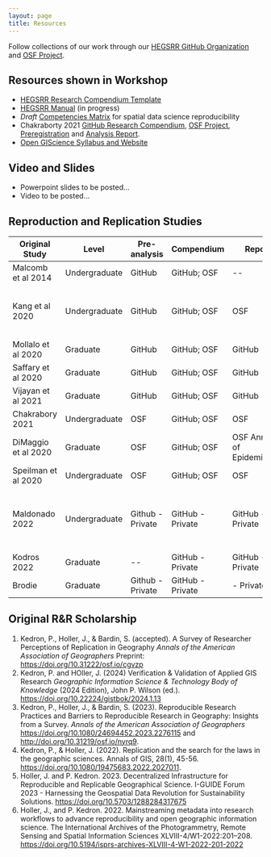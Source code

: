 ```yaml
---
layout: page
title: Resources
---
```


Follow collections of our work through our [HEGSRR GitHub Organization](https://www.github.com/HEGSRR) and [OSF Project](https://osf.io/c5a2r/).

## Resources shown in Workshop

- [HEGSRR Research Compendium Template](https://www.github.com/HEGSRR/HEGSRR-Template)
- [HEGSRR Manual](hegsrr.github.io/HEGSRR-Manual/) (in progress)
- *Draft* [Competencies Matrix](assets/competencies.xlsx) for spatial data science reproducibility
- Chakraborty 2021 [GitHub Research Compendium](https://github.com/HEGSRR/RPr-Chakraborty-2021), [OSF Project](https://doi.org/10.17605/OSF.IO/S5MTQ), [Preregistration](https://doi.org/10.17605/OSF.IO/MJXHD) and [Analysis Report](https://doi.org/10.17605/OSF.IO/647EX).
- [Open GIScience Syllabus and Website](https://opengisci.github.io)

## Video and Slides

- Powerpoint slides to be posted...
- Video to be posted...

## Reproduction and Replication Studies

Original Study | Level |	Pre-analysis |	Compendium |	Report |	Publication|
--- | --- | --- | --- | --- | --- |
Malcomb et al 2014 | Undergraduate |	GitHub	| GitHub; OSF		| -- | -- |
Kang et al 2020	|Undergraduate|	GitHub	|GitHub; OSF	|OSF	|*International Journal of Health Geographics* - In Review 
Mollalo et al 2020|	Graduate|	GitHub	|GitHub; OSF	|GitHub	|*Geographical Analysis*
Saffary et al 2020|	Graduate	|GitHub	|GitHub; OSF	|GitHub	|*Geographical Analysis*
Vijayan et al 2021|	Graduate|	GitHub	|GitHub; OSF	|GitHub	|*Geographical Analysis*
Chakrabory 2021|	Undergraduate|	OSF|	GitHub; OSF|	OSF|	--
DiMaggio et al 2020	|Graduate|	OSF	|GitHub; OSF|	OSF	Annals of Epidemiology
Speilman et al 2020	|Undergraduate	|OSF|	GitHub; OSF	|OSF	|--
Maldonado 2022|	Undergraduate	|Github - Private	|GitHub - Private|	GitHub - Private	|*Journal of Immigrant and Minority Health* - Submit Fall 2024
Kodros 2022	|Graduate|	--	|GitHub - Private|	GitHub - Private|	--
Brodie	|Graduate|	Github - Private|	GitHub - Private |- Private	|Github - Private|	*Nature* - Submit Fall 2024


## Original R&R Scholarship

1. Kedron, P., Holler, J., & Bardin, S. (accepted). A Survey of Researcher Perceptions of Replication in Geography *Annals of the American Association of Geographers* Preprint: https://doi.org/10.31222/osf.io/cgvzp 
1. Kedron, P. and HOller, J. (2024) Verification & Validation of Applied GIS Research *Geographic Information Science & Technology
Body of Knowledge*  (2024 Edition), John P. Wilson (ed.). https://doi.org/10.22224/gistbok/2024.1.13  
1. Kedron, P., Holler, J., & Bardin, S. (2023). Reproducible Research Practices and Barriers to Reproducible Research in Geography: Insights from a Survey. *Annals of the American Association of Geographers* https://doi.org/10.1080/24694452.2023.2276115 and http://doi.org/10.31219/osf.io/nyrq9.
1. Kedron, P., & Holler, J. (2022). Replication and the search for the laws in the geographic sciences. Annals of GIS, 28(1), 45-56. https://doi.org/10.1080/19475683.2022.2027011.
3.	Holler, J. and P. Kedron. 2023. Decentralized Infrastructure for Reproducible and Replicable Geographical Science. I-GUIDE Forum 2023 - Harnessing the Geospatial Data Revolution for Sustainability Solutions.  https://doi.org/10.5703/1288284317675
4.	Holler, J., and P. Kedron. 2022. Mainstreaming metadata into research workflows to advance reproducibility and open geographic information science. The International Archives of the Photogrammetry, Remote Sensing and Spatial Information Sciences XLVIII-4/W1-2022:201–208. https://doi.org/10.5194/isprs-archives-XLVIII-4-W1-2022-201-2022

